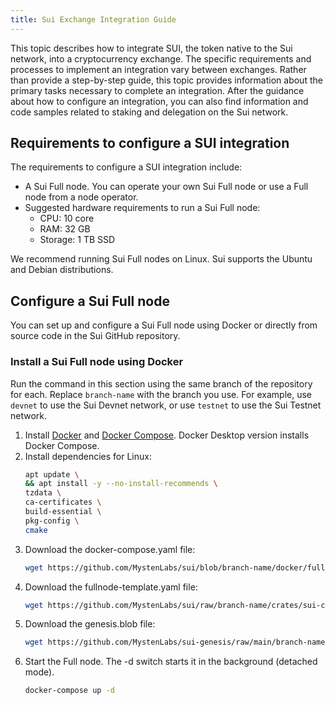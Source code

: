 ```yaml
---
title: Sui Exchange Integration Guide
---
```


This topic describes how to integrate SUI, the token native to the Sui network, into a cryptocurrency exchange. The specific requirements and processes to implement an integration vary between exchanges. Rather than provide a step-by-step guide, this topic provides information about the primary tasks necessary to complete an integration. After the guidance about how to configure an integration, you can also find information and code samples related to staking and delegation on the Sui network.

## Requirements to configure a SUI integration

The requirements to configure a SUI integration include:
 * A Sui Full node. You can operate your own Sui Full node or use a Full node from a node operator.
 * Suggested hardware requirements to run a Sui Full node:
    * CPU: 10 core
    * RAM: 32 GB
    * Storage: 1 TB SSD

We recommend running Sui Full nodes on Linux. Sui supports the Ubuntu and Debian distributions.

## Configure a Sui Full node

You can set up and configure a Sui Full node using Docker or directly from source code in the Sui GitHub repository.

### Install a Sui Full node using Docker

Run the command in this section using the same branch of the repository for each. Replace `branch-name` with the branch you use. For example, use `devnet` to use the Sui Devnet network, or use `testnet` to use the Sui Testnet network.

 1. Install [Docker](https://docs.docker.com/get-docker/) and [Docker Compose](https://docs.docker.com/compose/install/). Docker Desktop version installs Docker Compose.
 1. Install dependencies for Linux:
    ```bash
    apt update \
    && apt install -y --no-install-recommends \ 
    tzdata \ 
    ca-certificates \ 
    build-essential \ 
    pkg-config \ 
    cmake
    ```
 1. Download the docker-compose.yaml file:
    ```bash
    wget https://github.com/MystenLabs/sui/blob/branch-name/docker/fullnode/docker-compose.yaml
    ```
 1. Download the fullnode-template.yaml file:
    ```bash
    wget https://github.com/MystenLabs/sui/raw/branch-name/crates/sui-config/data/fullnode-template.yaml
    ```
 1. Download the genesis.blob file:
    ```bash
    wget https://github.com/MystenLabs/sui-genesis/raw/main/branch-name/genesis.blob
    ```
 1. Start the Full node. The -d switch starts it in the background (detached mode).
    ```bash
    docker-compose up -d
    ```
